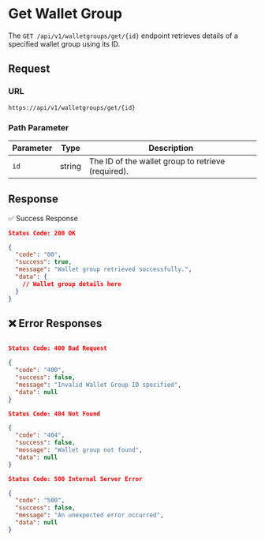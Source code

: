 # Get Wallet Group

The `GET /api/v1/walletgroups/get/{id}` endpoint retrieves details of a specified wallet group using its ID.

## Request

### **URL**

`https://api/v1/walletgroups/get/{id}`

### **Path Parameter**

| Parameter | Type   | Description                               |
|-----------|--------|-------------------------------------------|
| `id`      | string | The ID of the wallet group to retrieve (required). |

## Response

✅ Success Response

```json
Status Code: 200 OK

{
  "code": "00",
  "success": true,
  "message": "Wallet group retrieved successfully.",
  "data": {
    // Wallet group details here
  }
}
```

## ❌ Error Responses

```json

Status Code: 400 Bad Request

{
  "code": "400",
  "success": false,
  "message": "Invalid Wallet Group ID specified",
  "data": null
}

Status Code: 404 Not Found

{
  "code": "404",
  "success": false,
  "message": "Wallet group not found",
  "data": null
}

Status Code: 500 Internal Server Error

{
  "code": "500",
  "success": false,
  "message": "An unexpected error occurred",
  "data": null
}
